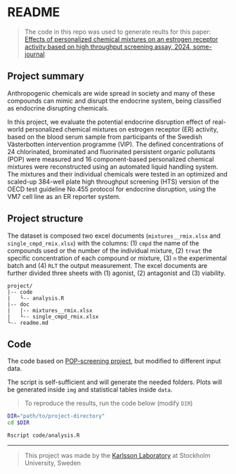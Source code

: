 # README

>The code in this repo was used to generate reults for this paper: [Effects of personalized chemical mixtures on an estrogen receptor activity based on high throughput screening assay, 2024, some-journal](https://doi.org)

## Project summary

Anthropogenic chemicals are wide spread in society and many of these compounds can mimic and disrupt the endocrine system, being classified as endocrine disrupting chemicals.

In this project, we evaluate the potential endocrine disruption effect of real-world personalized chemical mixtures on estrogen receptor (ER) activity, based on the blood serum sample from participants of the Swedish Västerbotten intervention programme (VIP). The defined concentrations of 24 chlorinated, brominated and fluorinated persistent organic pollutants (POP) were measured and 16 component-based personalized chemical mixtures were reconstructed using an automated liquid handling system. The mixtures and their individual chemicals were tested in an optimized and scaled-up 384-well plate high throughput screening (HTS) version of the OECD test guideline No.455 protocol for endocrine disruption, using the VM7 cell line as an ER reporter system.

## Project structure

The dataset is composed two excel documents (`mixtures__rmix.xlsx` and `single_cmpd_rmix.xlsx`) with the columns: (1) `cmpd` the name of the compounds used or the number of the individual mixture, (2) `treat` the specific concentration of each compound or mixture, (3) `n` the experimental batch and (4) `RLT` the output measurement. The excel documents are further divided three sheets with (1) agonist, (2) antagonist and (3) viability. 

```
project/
|-- code
|   └-- analysis.R
|-- doc
|   |-- mixtures__rmix.xlsx
|   └-- single_cmpd_rmix.xlsx
└-- readme.md
```

## Code

The code based on [POP-screening project](https://github.com/flerpan01/POP-screening), but modified to different input data.

The script is self-sufficient and will generate the needed folders. Plots will be generated inside `img` and statistical tables inside `data`.

>To reproduce the results, run the code below (modify `DIR`)

```sh
DIR="path/to/project-directory"
cd $DIR

Rscript code/analysis.R
```

---

>This project was made by the [Karlsson Laboratory](https://karlssonlab.se/) at Stockholm University, Sweden
